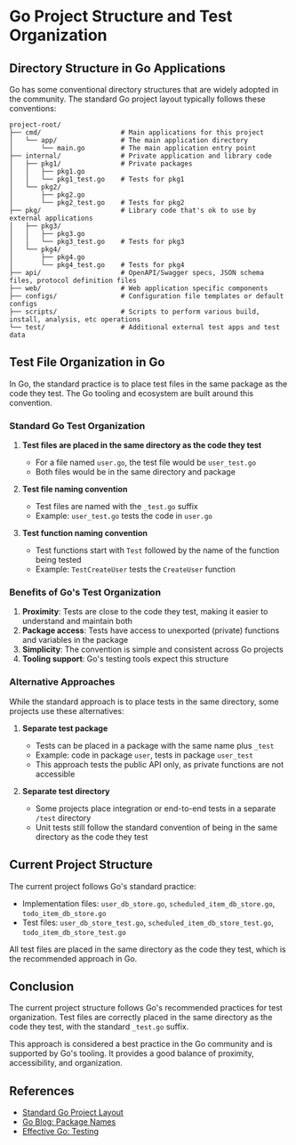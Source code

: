 # Go Project Structure and Test Organization

## Directory Structure in Go Applications

Go has some conventional directory structures that are widely adopted in the community. The standard Go project layout typically follows these conventions:

```
project-root/
├── cmd/                    # Main applications for this project
│   └── app/                # The main application directory
│       └── main.go         # The main application entry point
├── internal/               # Private application and library code
│   ├── pkg1/               # Private packages
│   │   ├── pkg1.go
│   │   └── pkg1_test.go    # Tests for pkg1
│   └── pkg2/
│       ├── pkg2.go
│       └── pkg2_test.go    # Tests for pkg2
├── pkg/                    # Library code that's ok to use by external applications
│   ├── pkg3/
│   │   ├── pkg3.go
│   │   └── pkg3_test.go    # Tests for pkg3
│   └── pkg4/
│       ├── pkg4.go
│       └── pkg4_test.go    # Tests for pkg4
├── api/                    # OpenAPI/Swagger specs, JSON schema files, protocol definition files
├── web/                    # Web application specific components
├── configs/                # Configuration file templates or default configs
├── scripts/                # Scripts to perform various build, install, analysis, etc operations
└── test/                   # Additional external test apps and test data
```

## Test File Organization in Go

In Go, the standard practice is to place test files in the same package as the code they test. The Go tooling and ecosystem are built around this convention.

### Standard Go Test Organization

1. **Test files are placed in the same directory as the code they test**
   - For a file named `user.go`, the test file would be `user_test.go`
   - Both files would be in the same directory and package

2. **Test file naming convention**
   - Test files are named with the `_test.go` suffix
   - Example: `user_test.go` tests the code in `user.go`

3. **Test function naming convention**
   - Test functions start with `Test` followed by the name of the function being tested
   - Example: `TestCreateUser` tests the `CreateUser` function

### Benefits of Go's Test Organization

1. **Proximity**: Tests are close to the code they test, making it easier to understand and maintain both
2. **Package access**: Tests have access to unexported (private) functions and variables in the package
3. **Simplicity**: The convention is simple and consistent across Go projects
4. **Tooling support**: Go's testing tools expect this structure

### Alternative Approaches

While the standard approach is to place tests in the same directory, some projects use these alternatives:

1. **Separate test package**
   - Tests can be placed in a package with the same name plus `_test`
   - Example: code in package `user`, tests in package `user_test`
   - This approach tests the public API only, as private functions are not accessible

2. **Separate test directory**
   - Some projects place integration or end-to-end tests in a separate `/test` directory
   - Unit tests still follow the standard convention of being in the same directory as the code they test

## Current Project Structure

The current project follows Go's standard practice:

- Implementation files: `user_db_store.go`, `scheduled_item_db_store.go`, `todo_item_db_store.go`
- Test files: `user_db_store_test.go`, `scheduled_item_db_store_test.go`, `todo_item_db_store_test.go`

All test files are placed in the same directory as the code they test, which is the recommended approach in Go.

## Conclusion

The current project structure follows Go's recommended practices for test organization. Test files are correctly placed in the same directory as the code they test, with the standard `_test.go` suffix.

This approach is considered a best practice in the Go community and is supported by Go's tooling. It provides a good balance of proximity, accessibility, and organization.

## References

- [Standard Go Project Layout](https://github.com/golang-standards/project-layout)
- [Go Blog: Package Names](https://blog.golang.org/package-names)
- [Effective Go: Testing](https://golang.org/doc/effective_go.html#testing)
